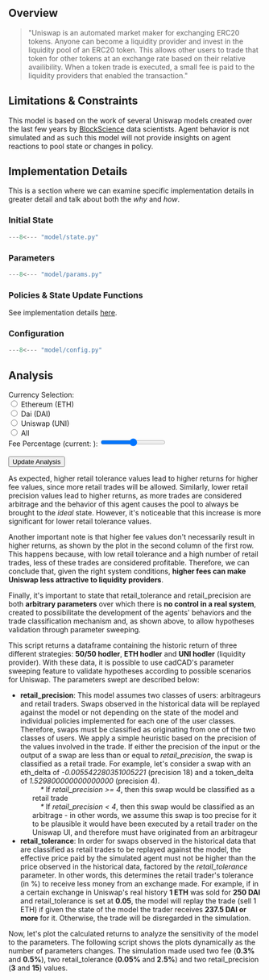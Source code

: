 ## Overview
> "Uniswap is an automated market maker for exchanging ERC20 tokens. Anyone can become a liquidity provider and invest in the liquidity pool of an ERC20 token. This allows other users to trade that token for other tokens at an exchange rate based on their relative availibility. When a token trade is executed, a small fee is paid to the liquidity providers that enabled the transaction."

## Limitations & Constraints
This model is based on the work of several Uniswap models created over the last few years by [BlockScience](https://block.science) data scientists. Agent behavior is not simulated and as such this model will not provide insights on agent reactions to pool state or changes in policy.

## Implementation Details
This is a section where we can examine specific implementation details in greater detail and talk about both the *why* and *how*.

### Initial State
```python
---8<--- "model/state.py"
```

### Parameters
```python
---8<--- "model/params.py"
```

### Policies & State Update Functions
See implementation details [here](updates.md).

### Configuration
```python
---8<--- "model/config.py"
```

## Analysis
<div id="analysis">
    <div id="controls">
        <div>
            <span>Currency Selection:</span>
            <br />
            <input id="river-selection-blue" name="river-selection" value="blue" type="radio" class="radio">
            <label for="river-selection-blue">Ethereum (ETH)</label>
            <br />
            <input id="river-selection-white" name="river-selection" value="white" type="radio" class="radio">
            <label for="river-selection-white">Dai (DAI)</label>
            <br />
            <input id="river-selection-atbara" name="river-selection" value="atbara" type="radio" class="radio">
            <label for="river-selection-atbara">Uniswap (UNI)</label>
            <br />
            <input id="river-selection-all" name="river-selection" value="all" type="radio" class="radio">
            <label for="river-selection-all">All</label>
        </div>
        <div>
            <label for="reserve-selection">Fee Percentage (current: <span id="reserve-selection-details"></span>):</label>
            <input id="reserve-selection" type="range" min="0" max="100" step="10" class="slider">
            <br />
            <br />
            <div>
                <input type="button" id="run-simulation" class="button" value="Update Analysis">
            </div>
        </div>
    </div>
    <div id="spacer"></div>
    <div class="plots">
        <div id="ridgeline"></div>
    </div>
    <p>As expected, higher retail tolerance values lead to higher returns for higher fee values, since more retail trades will be allowed. Similarly, lower retail precision values lead to higher returns, as more trades are considered arbitrage and the behavior of this agent causes the pool to always be brought to the <i>ideal</i> state. However, it's noticeable that this increase is more significant for lower retail tolerance values.</p>
    <p>Another important note is that higher fee values don't necessarily result in higher returns, as shown by the plot in the second column of the first row. This happens because, with low retail tolerance and a high number of retail trades, less of these trades are considered profitable. Therefore, we can conclude that, given the right system conditions, <strong>higher fees can make Uniswap less attractive to liquidity providers</strong>.</p>
    <p>Finally, it's important to state that retail_tolerance and retail_precision are both <strong>arbitrary parameters</strong> over which there is <strong>no control in a real system</strong>, created to possibilitate the development of the agents' behaviors and the trade classification mechanism and, as shown above, to allow hypotheses validation through parameter sweeping.</p>
    <div class="plots">
        <div id="river-flow-rate"></div>
        <div id="reservoir-level"></div>
    </div>
    <p>This script returns a dataframe containing the historic return of three different strategies: <strong>50/50 hodler</strong>, <strong>ETH hodler</strong> and <strong>UNI hodler</strong> (liquidity provider). With these data, it is possible to use cadCAD's parameter sweeping feature to validate hypotheses according to possible scenarios for Uniswap. The parameters swept are described below:</p>
    <p>
        <ul>
            <li><strong>retail_precision</strong>: This model assumes two classes of users: arbitrageurs and retail traders. Swaps observed in the historical data will be replayed against the model or not depending on the state of the model and individual policies implemented for each one of the user classes. Therefore, swaps must be classified as originating from one of the two classes of users. We apply a simple heuristic based on the precision of the values involved in the trade. If either the precision of the input or the output of a swap are less than or equal to <em>retail_precision</em>, the swap is classified as a retail trade. For example, let's consider a swap with an eth_delta of <em>-0.005542280351005221</em> (precision 18) and a token_delta of <em>1.529800000000000000</em> (precision 4).
                <ul style="list-style: none">
                    <li>&nbsp;&nbsp;&nbsp;&nbsp;<em>*</em> If <em>retail_precision &gt;= 4</em>, then this swap would be classified as a retail trade</li>
                    <li>&nbsp;&nbsp;&nbsp;&nbsp;<em>*</em> If <em>retail_precision &lt; 4</em>, then this swap would be classified as an arbitrage - in other words, we assume this swap is too precise for it to be plausible it would have been executed by a retail trader on the Uniswap UI, and therefore must have originated from an arbitrageur</li>
                </ul>
            </li>
             <li><strong>retail_tolerance</strong>: In order for swaps observed in the historical data that are classified as retail trades to be replayed against the model, the effective price paid by the simulated agent must not be higher than the price observed in the historical data, factored by the <em>retail_tolerance</em> parameter. In other words, this determines the retail trader's tolerance (in %) to receive less money from an exchange made. For example, if in a certain exchange in Uniswap's real history <strong>1 ETH</strong> was sold for <strong>250 DAI</strong> and retail_tolerance is set at <strong>0.05</strong>, the model will replay the trade (sell 1 ETH) if given the state of the model the trader receives <strong>237.5 DAI or more</strong> for it. Otherwise, the trade will be disregarded in the simulation.</li>
        </ul>
    </p>
    <p>Now, let's plot the calculated returns to analyze the sensitivity of the model to the parameters. The following script shows the plots dynamically as the number of parameters changes. The simulation made used two fee (<strong>0.3%</strong> and <strong>0.5%</strong>), two retail_tolerance (<strong>0.05%</strong> and <strong>2.5%</strong>) and two retail_precision (<strong>3</strong> and <strong>15</strong>) values.</p>
    <div class="plots">
        <div id="donut"></div>
        <div id="scatter-plot"></div>
    </div>
</div>